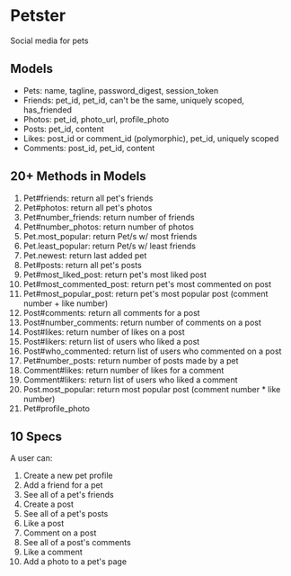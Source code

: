 # Petster
Social media for pets

## Models
- Pets: name, tagline, password_digest, session_token
- Friends: pet_id, pet_id, can't be the same, uniquely scoped, has_friended
- Photos: pet_id, photo_url, profile_photo
- Posts: pet_id, content
- Likes: post_id or comment_id (polymorphic), pet_id, uniquely scoped
- Comments: post_id, pet_id, content

## 20+ Methods in Models
1. Pet#friends: return all pet's friends
2. Pet#photos: return all pet's photos
3. Pet#number_friends: return number of friends
4. Pet#number_photos: return number of photos
5. Pet.most_popular: return Pet/s w/ most friends
6. Pet.least_popular: return Pet/s w/ least friends
7. Pet.newest: return last added pet
8. Pet#posts: return all pet's posts
9. Pet#most_liked_post: return pet's most liked post
10. Pet#most_commented_post: return pet's most commented on post
11. Pet#most_popular_post: return pet's most popular post (comment number + like number)
12. Post#comments: return all comments for a post
13. Post#number_comments: return number of comments on a post
14. Post#likes: return number of likes on a post
15. Post#likers: return list of users who liked a post
16. Post#who_commented: return list of users who commented on a post
17. Pet#number_posts: return number of posts made by a pet
18. Comment#likes: return number of likes for a comment
19. Comment#likers: return list of users who liked a comment
20. Post.most_popular: return most popular post (comment number * like number)
21. Pet#profile_photo

## 10 Specs
A user can:
1. Create a new pet profile
2. Add a friend for a pet
3. See all of a pet's friends
4. Create a post
5. See all of a pet's posts
6. Like a post
7. Comment on a post
8. See all of a post's comments
9. Like a comment
10. Add a photo to a pet's page